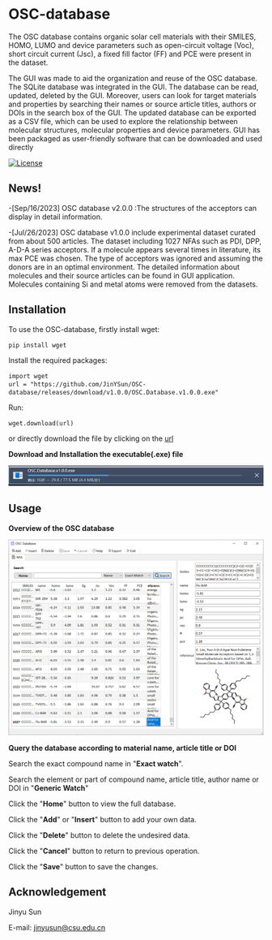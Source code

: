 # OSC-database

The OSC database contains  organic solar cell materials with their SMILES, HOMO, LUMO and device parameters such as open-circuit voltage (Voc), short circuit current (Jsc), a fixed fill factor (FF) and PCE were present in the dataset.

The GUI was made to aid the organization and reuse of the OSC database. The SQLite database was integrated in the GUI. The database can be read, updated, deleted by the GUI. Moreover, users can look for target materials and properties by searching their names or source article titles, authors or DOIs in the search box of the GUI. The updated database can be exported as a CSV file, which can be used to explore the relationship between molecular structures, molecular properties and device parameters. GUI has been packaged as user-friendly software that can be downloaded and used directly

[![License](http://img.shields.io/:license-mit-blue.svg?style=flat-square)](https://github.com/JinYSun/OSC-database/blob/main/LICENSE)



## News!

-[Sep/16/2023] OSC database v2.0.0 :The structures of the acceptors can display in detail information. 

-[Jul/26/2023] OSC database v1.0.0 include experimental dataset  curated from about 500 articles. The dataset including 1027 NFAs such as PDI, DPP, A-D-A series acceptors. If a molecule appears several times in literature, its max PCE was chosen. The type of acceptors was ignored and assuming the donors are in an optimal environment. The detailed information about molecules and their source articles can be found in GUI application. Molecules containing Si and metal atoms were removed from the datasets. 

## Installation

To use the OSC-database, firstly install wget: 
```
pip install wget
```

Install the required packages: 
```
import wget
url = "https://github.com/JinYSun/OSC-database/releases/download/v1.0.0/OSC.Database.v1.0.0.exe"
```

Run: 
```
wget.download(url)
```

or directly download the file by clicking on the [url](https://github.com/JinYSun/OSC-database/releases/download/v1.0.0/OSC.Database.v1.0.0.exe)



**Download and Installation the executable(.exe) file**

![download](Fig/download.png)



## Usage

**Overview of the OSC database**

![overview](Fig/overview.jpg)

**Query the database according to material name, article title or DOI** 

Search the exact compound name in "**Exact watch**".

Search the element or part of compound name, article title, author name or DOI in "**Generic Watch**"

Click the "**Home**" button to view the full database.

Click the "**Add**" or "**Insert**" button to add your own data. 

Click the "**Delete**" button to delete the undesired data.

Click the "**Cancel**" button to return to previous operation.

Click the "**Save**" button to save the changes.

## Acknowledgement

Jinyu Sun

E-mail: jinyusun@csu.edu.cn

